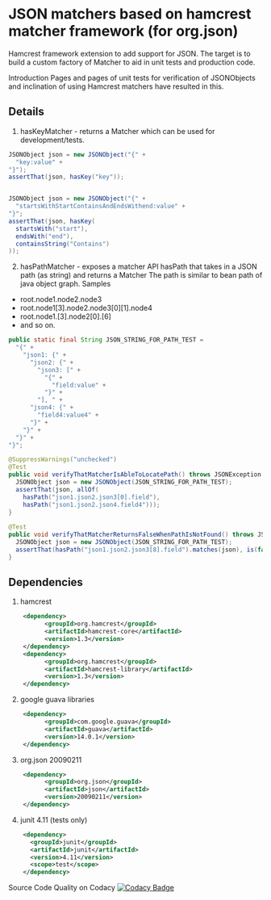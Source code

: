 # JSON matchers based on hamcrest matcher framework (for org.json)

Hamcrest framework extension to add support for JSON. The target is to build a custom factory of Matcher<JSONObjects> to aid in unit tests and production code.

Introduction
Pages and pages of unit tests for verification of JSONObjects and inclination of using Hamcrest matchers have resulted in this.

## Details
1. hasKeyMatcher - returns a Matcher<JSONObject> which can be used for development/tests.

```java
JSONObject json = new JSONObject("{" +
  "key:value" +
"}");
assertThat(json, hasKey("key"));


JSONObject json = new JSONObject("{" +                              
  "startsWithStartContainsAndEndsWithend:value" + 
"}";
assertThat(json, hasKey( 
  startsWith("start"),
  endsWith("end"),   
  containsString("Contains")
));
```
2. hasPathMatcher - exposes a matcher API hasPath that takes in a JSON path (as string) and returns a Matcher<JSONObject>
The path is similar to bean path of java object graph.
Samples
  * root.node1.node2.node3 
  * root.node1[3].node2.node3[0][1].node4
  * root.node1.[3].node2[0].[6]
  * and so on.
```java 
public static final String JSON_STRING_FOR_PATH_TEST = 
  "{" +
    "json1: {" +
      "json2: {" +
        "json3: [" +
          "{" +
            "field:value" + 
          "}" +
        "], " +
      "json4: {" +
        "field4:value4" +
      "}" +
    "}" + 
  "}" + 
"}";

@SuppressWarnings("unchecked")
@Test
public void verifyThatMatcherIsAbleToLocatePath() throws JSONException {                
  JSONObject json = new JSONObject(JSON_STRING_FOR_PATH_TEST);
  assertThat(json, allOf(
    hasPath("json1.json2.json3[0].field"), 
    hasPath("json1.json2.json4.field4")));
}
                
@Test
public void verifyThatMatcherReturnsFalseWhenPathIsNotFound() throws JSONException {            
  JSONObject json = new JSONObject(JSON_STRING_FOR_PATH_TEST);
  assertThat(hasPath("json1.json2.json3[8].field").matches(json), is(false));
}
```

## Dependencies
1. hamcrest
```xml
    <dependency>
          <groupId>org.hamcrest</groupId>
          <artifactId>hamcrest-core</artifactId>
          <version>1.3</version>
    </dependency>
    <dependency>
          <groupId>org.hamcrest</groupId>
          <artifactId>hamcrest-library</artifactId>
          <version>1.3</version>
    </dependency>
```
2. google guava libraries
```xml 
    <dependency>
          <groupId>com.google.guava</groupId>
          <artifactId>guava</artifactId>
          <version>14.0.1</version>
    </dependency>
```
3. org.json 20090211
```xml 
    <dependency>
          <groupId>org.json</groupId>
          <artifactId>json</artifactId>
          <version>20090211</version>
    </dependency>
```
4. junit 4.11 (tests only)
```xml 
    <dependency>
      <groupId>junit</groupId>
      <artifactId>junit</artifactId>
      <version>4.11</version>
      <scope>test</scope>
    </dependency>
```

Source Code Quality on Codacy [![Codacy Badge](https://api.codacy.com/project/badge/grade/a72f0f7f33a34c7bb417941324b2fb34)](https://www.codacy.com/app/sudhir-ravindramohan/jsonmatcher)
